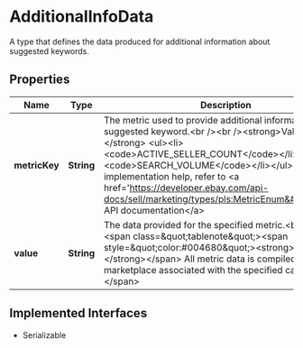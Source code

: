 

# AdditionalInfoData

A type that defines the data produced for additional information about suggested keywords.
## Properties

Name | Type | Description | Notes
------------ | ------------- | ------------- | -------------
**metricKey** | **String** | The metric used to provide additional information for the suggested keyword.&lt;br /&gt;&lt;br /&gt;&lt;strong&gt;Valid Values:&lt;/strong&gt; &lt;ul&gt;&lt;li&gt;&lt;code&gt;ACTIVE_SELLER_COUNT&lt;/code&gt;&lt;/li&gt;&lt;li&gt;&lt;code&gt;SEARCH_VOLUME&lt;/code&gt;&lt;/li&gt;&lt;/ul&gt; For implementation help, refer to &lt;a href&#x3D;&#39;https://developer.ebay.com/api-docs/sell/marketing/types/pls:MetricEnum&#39;&gt;eBay API documentation&lt;/a&gt; |  [optional]
**value** | **String** | The data provided for the specified metric.&lt;br /&gt;&lt;br /&gt;&lt;span class&#x3D;\&quot;tablenote\&quot;&gt;&lt;span style&#x3D;\&quot;color:#004680\&quot;&gt;&lt;strong&gt;Note:&lt;/strong&gt;&lt;/span&gt; All metric data is compiled for the marketplace associated with the specified campaign ID.&lt;/span&gt; |  [optional]


## Implemented Interfaces

* Serializable


